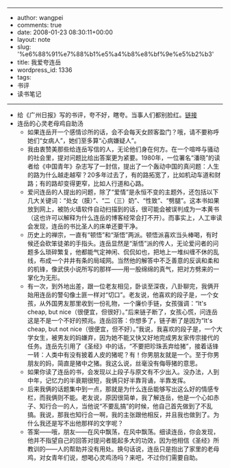 - --
- author: wangpei
- comments: true
- date: 2008-01-23 08:30:11+00:00
- layout: note
- slug: '%e6%88%91%e7%88%b1%e5%a4%b8%e8%bf%9e%e5%b2%b3'
- title: 我爱夸连岳
- wordpress_id: 1336
- tags:
- 书评
- 读书笔记
- --
- 给《广州日报》写的书评，夸不好，瞎夸。当事人们都别脸红。[链接](http://gzdaily.dayoo.com/html/2008-01/19/content_113856.htm)
- 连岳的心灵老母鸡自助汤
    - 如果连岳开一个感情诊所的话，会不会每天女顾客盈门？哦，请不要称呼她们“女病人”，她们至多算“心病嫌疑人”。
    - 我由衷赞美那些给连岳写信的人，无论他们身在何方。在一个喧哗与骚动的社会里，提对问题比给出答案更为紧要。1980年，一位署名“潘晓”的读者给《中国青年》杂志写了一封信，提出了一个轰动中国的真问题：人生的路为什么越走越窄？20多年过去了，有的路拓宽了，比如机动车道和财路；有的路却变得更窄，比如人行道和心路。 
    - 爱问连岳的人提出的问题，除了“爱情”是永恒不变的主题外，还包括以下几大关键词：“处女（膜）”、“二（三）奶”、“性致”、“劈腿”。这本书如果放到网上，被防火墙软件自动扫描到的话，很可能会被误判成为一本黄书（这也许可以解释为什么连岳的博客经常会打不开）。而事实上，人工审读会发现，连岳的书比圣人的床单还要干净。
    - 历史上的禅宗，一直有“顿悟”和“渐悟”两派。顿悟派喜欢当头棒喝，有时候还会砍笨徒弟的手指头。连岳显然是“渐悟”派的传人，无论爱问者的问题多么琐碎繁复，他都能气定神闲、侃侃如也，把地上一堆纠缠不休的乱线，布成一个井井有条的局域网。当然他的解答中不乏善意的反讽和柔和的机锋，像武侠小说所写的那样——用一股绵绵的真气，把对方劈来的一掌化为无形。 
    - 有一次，到外地出差，跟一位老友相见，卧谈至深夜，八卦聊完，我俩开始用连岳的警句像土匪一样对“切口”。老友说，他喜欢的段子是，一个女孩，从外国男友那里收到一份礼物，一个廉价手链，女孩强调：“It's cheap, but nice（很便宜，但很好）。”后来链子断了，女孩心慌，问连岳这是不是一个不好的预兆。连岳回答：你想多了，链子断了是因为“It's cheap, but not nice（很便宜，但不好）。”我说，我喜欢的段子是，一个大学女生，被男友的妈嫌弃，因为她不能又快又好地完成男友家传宗接代的任务。连岳先引用了《圣经》中的话，“不要把珍珠丢弃给猪”，接着话锋一转：人类中有没有披着人皮的猪呢？有！你男朋友就是一个。至于你男朋友的妈，简直是猪中之猪。我这么说，丝毫没有侮辱猪的意思。 
    - 如果你读了连岳的书，会发现以上段子与原文有不少出入。没办法，人到中年，记忆力的半衰期很短，我俩只好半靠背诵，半靠发挥。
    - 后来我俩的话题集中到一点，那就是为什么连岳能够写出这么好的情感专栏，而我俩则不能。老友说，原因很简单，我了解连岳，他是一个心如赤子、知行合一的人，当他说“不要乱搞”的时候，他自己首先做到了不乱搞。我说，那我也知行合一啊，我的主张跟他相反，并且我也做到了。为什么我还是写不出他那样的文字呢？
    - 答案——哦，朋友——在风中飘荡，在风中飘荡。细读连岳，你会发现，他并不指望自己的回答对提问者能起多大的功效，因为他相信《圣经》所教训的——人的帮助并没有用处。换句话说，连岳只是抱出了家里的老母鸡，对女青年们说，想喝心灵鸡汤吗？来吧，不过你们需要自助。
